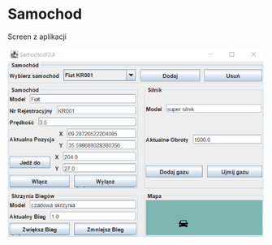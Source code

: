 # Samochod
Screen z aplikacji

![Screen z aplikacji](https://github.com/abrytanczyk/Samochod/blob/main/Screen.png?raw=true "Title")
